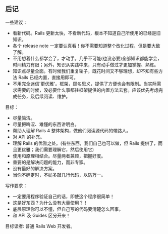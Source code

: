 ## 后记

一些建议：

- 看新代码。Rails 更新太快，不看新代码，根本不知道自己所使用的已经是旧知识。
- 各个 release note 一定要认真看！你不需要知道整个改化过程，但是要大致了解。
- 不用想着什么都学会了，才动手。几乎不可能(也没必要)全部知识都能学会，时间精力有限；另外，知识从实践中来，只有动手做过才更加掌握、熟练。
- 知识点尽量全面。有时候我们重复轮子，既花时间又不够理想，却不知有些方法 Rails 已经内置，直接用即可。
- 不用完全迷信'更优雅'。框架，顾名思义，提供了方便也会有限制。当实际需求需要的时候，没必要什么事都往框架提供的内置方法去套。应该优先考虑完成任务，及后续阅读、维护。

目标：

- 尽量简洁。
- 尽量把晦涩、难懂的东西讲明白。
- 帮助人理解 Rails 4 整体架构，做他们阅读源代码的带路人。
- 对 API 的补充。
- 理解 Rails 的优雅之处。(有些东西，我们自己也可以做，但 Rails 提供了，而且更优雅；我们需要理解它，然后使用它)
- 使用和原理相结合。尽量两者兼顾，把握好度。
- 重要的是解决问题的能力，而非专家。
- 没有最好的解决方案。
- 当你不确定时，不妨多敲几行代码，以防万一。

写作要求：

- 一定要用程序验证自己的话，即使这个程序很简单！
- 这是好东西？为什么没有大量使用？！
- 底层原理你可以不懂，但自己写的代码要清楚怎么回事。
- 和 API 及 Guides 区分开来！

目标读者: 普通 Rails Web 开发者。
